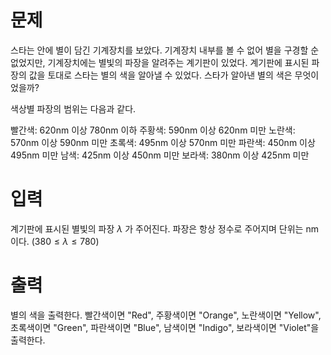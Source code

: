 # 문제
스타는 안에 별이 담긴 기계장치를 보았다. 기계장치 내부를 볼 수 없어 별을 구경할 순 없었지만, 기계장치에는 별빛의 파장을 알려주는 계기판이 있었다. 계기판에 표시된 파장의 값을 토대로 스타는 별의 색을 알아낼 수 있었다. 스타가 알아낸 별의 색은 무엇이었을까?

색상별 파장의 범위는 다음과 같다.

빨간색: 620nm 이상 780nm 이하
주황색: 590nm 이상 620nm 미만
노란색: 570nm 이상 590nm 미만
초록색: 495nm 이상 570nm 미만
파란색: 450nm 이상 495nm 미만
남색: 425nm 이상 450nm 미만
보라색: 380nm 이상 425nm 미만

# 입력
계기판에 표시된 별빛의 파장 
$\lambda$ 가 주어진다. 파장은 항상 정수로 주어지며 단위는 
$\textrm{nm}$이다. 
$(380 \leq \lambda \leq 780)$ 

# 출력
별의 색을 출력한다. 빨간색이면 "Red", 주황색이면 "Orange", 노란색이면 "Yellow", 초록색이면 "Green", 파란색이면 "Blue", 남색이면 "Indigo", 보라색이면 "Violet"을 출력한다.
